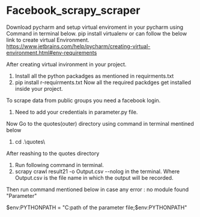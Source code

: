 # Facebook_scrapy_scraper

Download pycharm and setup virtual enviroment in your pycharm using Command in terminal below.
pip install virtualenv
or
can follow the below link to create virtual Environment.
https://www.jetbrains.com/help/pycharm/creating-virtual-environment.html#env-requirements

After creating virtual invironment in your project.
1) Install all the python packadges as mentioned in requirments.txt
2) pip install r-requirments.txt
Now all the required packdges get installed inside your project.

To scrape data from public groups you need a facebook login.
1) Need to add your credentials in parameter.py file.

Now Go to the quotes(outer) directory using command in terminal mentined below
1) cd .\quotes\

After reashing to the quotes directory
1) Run following command in terminal.
2) scrapy crawl result21 -o Output.csv --nolog in the terminal. Where Output.csv is the file name in which the output will be recorded. 

Then run command mentioned below in case any error : no module found "Parameter"
 
 $env:PYTHONPATH = "C:path of the parameter file;$env:PYTHONPATH"
 
 
